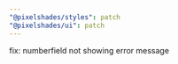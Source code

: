 ```yaml
---
"@pixelshades/styles": patch
"@pixelshades/ui": patch
---
```


fix: numberfield not showing error message
